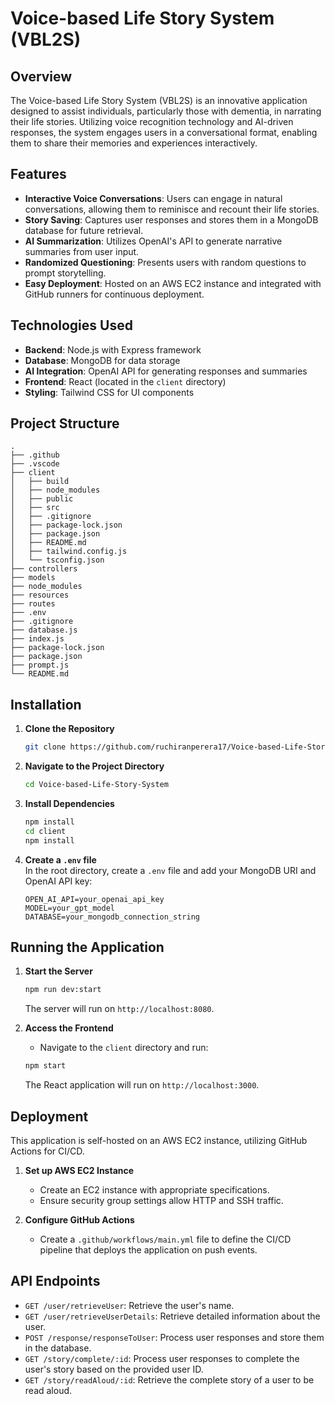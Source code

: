 # Voice-based Life Story System (VBL2S)

## Overview
The Voice-based Life Story System (VBL2S) is an innovative application designed to assist individuals, particularly those with dementia, in narrating their life stories. Utilizing voice recognition technology and AI-driven responses, the system engages users in a conversational format, enabling them to share their memories and experiences interactively.

## Features
- **Interactive Voice Conversations**: Users can engage in natural conversations, allowing them to reminisce and recount their life stories.
- **Story Saving**: Captures user responses and stores them in a MongoDB database for future retrieval.
- **AI Summarization**: Utilizes OpenAI's API to generate narrative summaries from user input.
- **Randomized Questioning**: Presents users with random questions to prompt storytelling.
- **Easy Deployment**: Hosted on an AWS EC2 instance and integrated with GitHub runners for continuous deployment.

## Technologies Used
- **Backend**: Node.js with Express framework
- **Database**: MongoDB for data storage
- **AI Integration**: OpenAI API for generating responses and summaries
- **Frontend**: React (located in the `client` directory)
- **Styling**: Tailwind CSS for UI components

## Project Structure
```
.
├── .github
├── .vscode
├── client
│   ├── build
│   ├── node_modules
│   ├── public
│   ├── src
│   ├── .gitignore
│   ├── package-lock.json
│   ├── package.json
│   ├── README.md
│   ├── tailwind.config.js
│   └── tsconfig.json
├── controllers
├── models
├── node_modules
├── resources
├── routes
├── .env
├── .gitignore
├── database.js
├── index.js
├── package-lock.json
├── package.json
├── prompt.js
└── README.md
```

## Installation
1. **Clone the Repository**
   ```bash
   git clone https://github.com/ruchiranperera17/Voice-based-Life-Story-System.git
   ```
2. **Navigate to the Project Directory**
   ```bash
   cd Voice-based-Life-Story-System
   ```
3. **Install Dependencies**
   ```bash
   npm install
   cd client
   npm install
   ```

4. **Create a `.env` file**  
   In the root directory, create a `.env` file and add your MongoDB URI and OpenAI API key:
   ```plaintext
   OPEN_AI_API=your_openai_api_key
   MODEL=your_gpt_model
   DATABASE=your_mongodb_connection_string
   ```

## Running the Application
1. **Start the Server**
   ```bash
   npm run dev:start
   ```
   The server will run on `http://localhost:8080`.

2. **Access the Frontend**
   - Navigate to the `client` directory and run:
   ```bash
   npm start
   ```
   The React application will run on `http://localhost:3000`.

## Deployment
This application is self-hosted on an AWS EC2 instance, utilizing GitHub Actions for CI/CD. 

1. **Set up AWS EC2 Instance**
   - Create an EC2 instance with appropriate specifications.
   - Ensure security group settings allow HTTP and SSH traffic.

2. **Configure GitHub Actions**
   - Create a `.github/workflows/main.yml` file to define the CI/CD pipeline that deploys the application on push events.

## API Endpoints

- `GET /user/retrieveUser`: Retrieve the user's name.
- `GET /user/retrieveUserDetails`: Retrieve detailed information about the user.
- `POST /response/responseToUser`: Process user responses and store them in the database.
- `GET /story/complete/:id`: Process user responses to complete the user's story based on the provided user ID.
- `GET /story/readAloud/:id`: Retrieve the complete story of a user to be read aloud.
